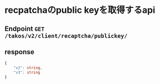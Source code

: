 # recpatchaのpublic keyを取得するapi

## Endpoint `GET /takos/v2/client/recaptcha/publickey/`

## response

```ts
{
    "v2": string,
    "v3": string
}
```
